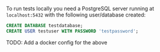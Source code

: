 To run tests locally you need a PostgreSQL server running at `localhost:5432`
with the following user/database created:

```sql
CREATE DATABASE testdatabase;
CREATE USER testuser WITH PASSWORD 'testpassword';
```

TODO: Add a docker config for the above
